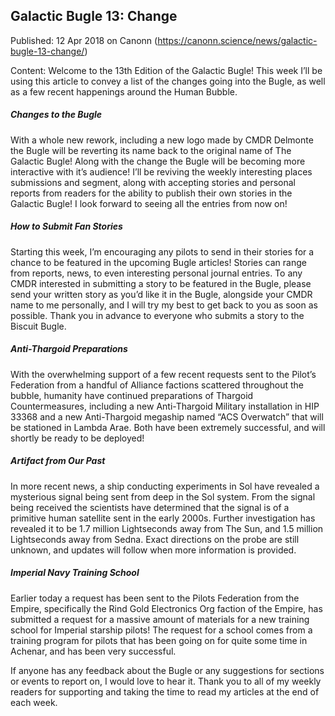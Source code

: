 ## Galactic Bugle 13: Change

Published: 12 Apr 2018 on Canonn (https://canonn.science/news/galactic-bugle-13-change/)

Content: Welcome to the 13th Edition of the Galactic Bugle! This week I’ll be using this article to convey a list of the changes going into the Bugle, as well as a few recent happenings around the Human Bubble.

##### Changes to the Bugle

With a whole new rework, including a new logo made by CMDR Delmonte the Bugle will be reverting its name back to the original name of The Galactic Bugle! Along with the change the Bugle will be becoming more interactive with it’s audience! I’ll be reviving the weekly interesting places submissions and segment, along with accepting stories and personal reports from readers for the ability to publish their own stories in the Galactic Bugle! I look forward to seeing all the entries from now on!

##### How to Submit Fan Stories

Starting this week, I’m encouraging any pilots to send in their stories for a chance to be featured in the upcoming Bugle articles! Stories can range from reports, news, to even interesting personal journal entries. To any CMDR interested in submitting a story to be featured in the Bugle, please send your written story as you’d like it in the Bugle, alongside your CMDR name to me personally, and I will try my best to get back to you as soon as possible. Thank you in advance to everyone who submits a story to the Biscuit Bugle.

##### Anti-Thargoid Preparations

With the overwhelming support of a few recent requests sent to the Pilot’s Federation from a handful of Alliance factions scattered throughout the bubble, humanity have continued preparations of Thargoid Countermeasures, including a new Anti-Thargoid Military installation in HIP 33368 and a new Anti-Thargoid megaship named “ACS Overwatch” that will be stationed in Lambda Arae. Both have been extremely successful, and will shortly be ready to be deployed!

##### Artifact from Our Past

In more recent news, a ship conducting experiments in Sol have revealed a mysterious signal being sent from deep in the Sol system. From the signal being received the scientists have determined that the signal is of a primitive human satellite sent in the early 2000s. Further investigation has revealed it to be 1.7 million Lightseconds away from The Sun, and 1.5 million Lightseconds away from Sedna. Exact directions on the probe are still unknown, and updates will follow when more information is provided.

##### Imperial Navy Training School

Earlier today a request has been sent to the Pilots Federation from the Empire, specifically the Rind Gold Electronics Org faction of the Empire, has submitted a request for a massive amount of materials for a new training school for Imperial starship pilots! The request for a school comes from a training program for pilots that has been going on for quite some time in Achenar, and has been very successful.

If anyone has any feedback about the Bugle or any suggestions for sections or events to report on, I would love to hear it. Thank you to all of my weekly readers for supporting and taking the time to read my articles at the end of each week.